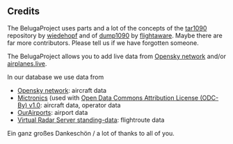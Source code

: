 ## Credits

The BelugaProject uses parts and a lot of the concepts of the [tar1090](https://github.com/wiedehopf/tar1090) repository by [wiedehopf](https://github.com/wiedehopf) and of [dump1090](https://github.com/flightaware/dump1090) by [flightaware](https://github.com/flightaware). Maybe there are far more contributors. Please tell us if we have forgotten someone. 

The BelugaProject allows you to add live data from [Opensky network](https://opensky-network.org/) and/or [airplanes.live](https://globe.airplanes.live/).

In our database we use data from
- [Opensky network](https://opensky-network.org/): aircraft data
- [Mictronics](https://www.mictronics.de/aircraft-database/) (used with [Open Data Commons Attribution License (ODC-By) v1.0](http://opendatacommons.org/licenses/by/1.0/): aircraft data, operator data
- [OurAirports](https://ourairports.com/data/): airport data
- [Virtual Radar Server standing-data](https://github.com/vradarserver/standing-data): flightroute data

Ein ganz großes Dankeschön / a lot of thanks to all of you.
